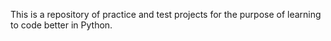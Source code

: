 This is a repository of practice and test projects for the purpose of learning to code better in Python.
